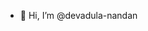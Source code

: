 - 👋 Hi, I’m @devadula-nandan

<!---
devadula-nandan/devadula-nandan is a ✨ special ✨ repository because its `README.md` (this file) appears on your GitHub profile.
You can click the Preview link to take a look at your changes.
--->
